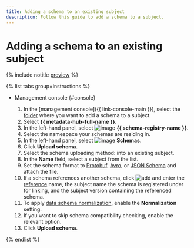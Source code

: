 ```yaml
---
title: Adding a schema to an existing subject
description: Follow this guide to add a schema to a subject.
---
```


# Adding a schema to an existing subject

{% include notitle [preview](../../_includes/note-preview.md) %}

{% list tabs group=instructions %}

- Management console {#console}
  
  1. In the [management console]({{ link-console-main }}), select the [folder](../../resource-manager/concepts/resources-hierarchy.md#folder) where you want to add a schema to a subject.
  1. Select **{{ metadata-hub-full-name }}**.
  1. In the left-hand panel, select ![image](../../_assets/console-icons/layout-cells.svg) **{{ schema-registry-name }}**.
  1. Select the namespace your schemas are residing in.
  1. In the left-hand panel, select ![image](../../_assets/console-icons/branches-down.svg) **Schemas**.
  1. Click **Upload schema**.
  1. Select the schema uploading method: into an existing subject.
  1. In the **Name** field, select a subject from the list.
  1. Set the schema format to [Protobuf](https://protobuf.dev/), [Avro](https://avro.apache.org/), or [JSON Schema](https://json-schema.org/) and attach the file.
  1. If a schema references another schema, click ![add](../../_assets/console-icons/plus.svg) and enter the [reference](../../metadata-hub/concepts/schema-registry.md#reference) name, the subject name the schema is registered under for linking, and the subject version containing the referenced schema.
  1. To apply [data schema normalization](https://docs.confluent.io/platform/current/schema-registry/fundamentals/serdes-develop/index.html#schema-normalization), enable the **Normalization** setting.
  1. If you want to skip schema compatibility checking, enable the relevant option.
  1. Click **Upload schema**.

{% endlist %}
